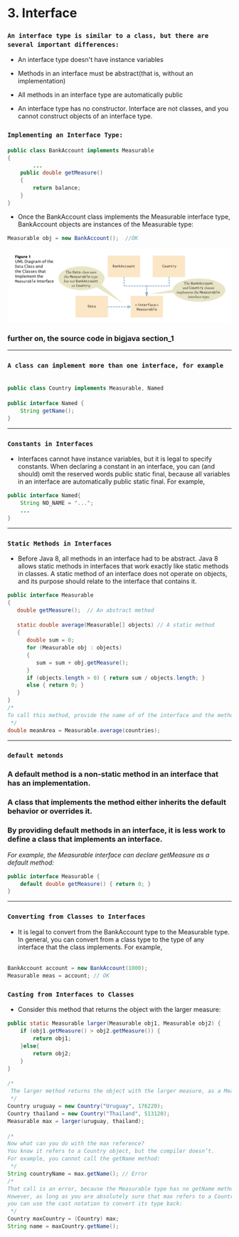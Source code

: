 # 3. Interface

### `An interface type is similar to a class, but there are several important differences:`

- An interface type doesn't have instance variables
  
- Methods in an interface must be abstract(that is, without an implementation) 
  
- All methods in an interface type are automatically public
  
- An interface type has no constructor. Interface are not classes, and you cannot construct objects of an interface type.


### `Implementing an Interface Type:`

```java
public class BankAccount implements Measurable
{
        ...
    public double getMeasure()
    {
        return balance;
    } 
}
```

- Once the BankAccount class implements the Measurable interface type, 
  BankAccount objects are instances of the Measurable type:

```java
Measurable obj = new BankAccount();  //OK
```

![](img/1.png)

### further on, the source code in bigjava section_1


---

### `A class can implement more than one interface, for example`

```java

public class Country implements Measurable, Named

public interface Named {
    String getName(); 
}

```

---
### `Constants in Interfaces`

- Interfaces cannot have instance variables, but it is legal to specify constants. 
  When declaring a constant in an interface, you can (and should) omit the reserved words public static final, 
  because all variables in an interface are automatically public static final. For example,

```java
public interface Named{
    String NO_NAME = "...";
    ...
}
```

---
### `Static Methods in Interfaces`

- Before Java 8, all methods in an interface had to be abstract. 
  Java 8 allows static methods in interfaces that work exactly like static methods in classes. 
  A static method of an interface does not operate on objects, 
  and its purpose should relate to the interface that contains it.

```java
public interface Measurable
{
   double getMeasure();  // An abstract method

   static double average(Measurable[] objects) // A static method
   {
      double sum = 0;
      for (Measurable obj : objects)
      {
         sum = sum + obj.getMeasure();
      }
      if (objects.length > 0) { return sum / objects.length; }
      else { return 0; }
   } 
}
/*
To call this method, provide the name of of the interface and the method name: 
 */
double meanArea = Measurable.average(countries);
```

---
### `default metonds`

### A default method is a non-static method in an interface that has an implementation. 
### A class that implements the method either inherits the default behavior or overrides it. 
### By providing default methods in an interface, it is less work to define a class that implements an interface.

*For example, the Measurable interface can declare getMeasure as a default method:*

```java
public interface Measurable {
    default double getMeasure() { return 0; } 
}

```

---
###  `Converting from Classes to Interfaces`

- It is legal to convert from the BankAccount type to the Measurable type. 
  In general, you can convert from a class type to the type of any interface that the class implements. For example,

```java

BankAccount account = new BankAccount(1000); 
Measurable meas = account; // OK

```

### `Casting from Interfaces to Classes`

- Consider this method that returns the object with the larger measure:

```java
public static Measurable larger(Measurable obj1, Measurable obj2) {
    if (obj1.getMeasure() > obj2.getMeasure()) {
        return obj1; 
    }else{
        return obj2;
    }
}

/*
 The larger method returns the object with the larger measure, as a Measurable reference. It has no choice––it does not know the exact type of the object. Let’s use the method:
 */
Country uruguay = new Country("Uruguay", 176220); 
Country thailand = new Country("Thailand", 513120); 
Measurable max = larger(uruguay, thailand); 

/* 
Now what can you do with the max reference? 
You know it refers to a Country object, but the compiler doesn’t. 
For example, you cannot call the getName method:
 */
String countryName = max.getName(); // Error
/*
That call is an error, because the Measurable type has no getName method.
However, as long as you are absolutely sure that max refers to a Country object, 
you can use the cast notation to convert its type back: 
 */
Country maxCountry = (Country) max;
String name = maxCountry.getName();

```
